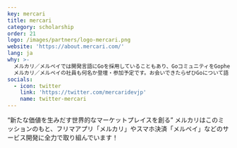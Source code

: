 ```yaml
---
key: mercari
title: mercari
category: scholarship
order: 21
logo: /images/partners/logo-mercari.png
website: 'https://about.mercari.com/'
lang: ja
why: >-
  メルカリ／メルペイでは開発言語にGoを採用していることもあり、GoコミュニティをGopherと一緒に盛り上げていきたいという思いで、これまでもGo ConferenceやGopherConへの協賛やスカラシップの提供、Gopher道場などの無償のトレーニングコースの提供などを行っています。  
  メルカリ／メルペイの社員も何名か登壇・参加予定です。お会いできたらぜひGoについて語り合いましょう。
socials:
  - icon: twitter
    link: 'https://twitter.com/mercaridevjp'
    name: twitter-mercari
---
```

  “新たな価値を生みだす世界的なマーケットプレイスを創る” メルカリはこのミッションのもと、フリマアプリ「メルカリ」やスマホ決済「メルペイ」などのサービス開発に全力で取り組んでいます！
